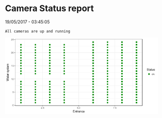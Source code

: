 Camera Status report
================
19/05/2017 - 03:45:05

    All cameras are up and running

![](camreport_files/figure-markdown_github/unnamed-chunk-2-1.png)
